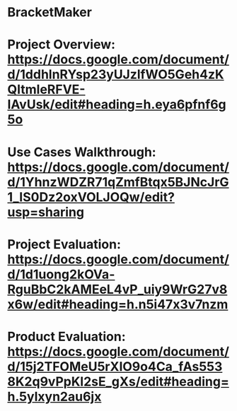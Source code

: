# BracketMaker
# Project Overview: https://docs.google.com/document/d/1ddhlnRYsp23yUJzlfWO5Geh4zKQItmleRFVE-IAvUsk/edit#heading=h.eya6pfnf6g5o
# Use Cases Walkthrough: https://docs.google.com/document/d/1YhnzWDZR71qZmfBtqx5BJNcJrG1_IS0Dz2oxVOLJOQw/edit?usp=sharing
# Project Evaluation: https://docs.google.com/document/d/1d1uong2kOVa-RguBbC2kAMEeL4vP_uiy9WrG27v8x6w/edit#heading=h.n5i47x3v7nzm
# Product Evaluation: https://docs.google.com/document/d/15j2TFOMeU5rXIO9o4Ca_fAs5538K2q9vPpKl2sE_gXs/edit#heading=h.5ylxyn2au6jx
